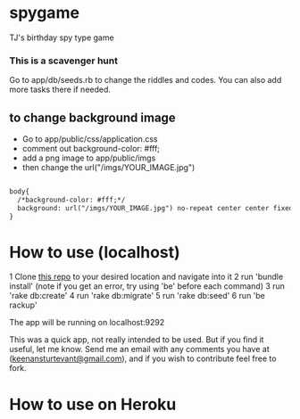 # spygame
TJ's birthday spy type game
### This is a scavenger hunt 
Go to app/db/seeds.rb to change the riddles and codes. You can also add more tasks there if needed.
## to change background image

* Go to app/public/css/application.css
* comment out background-color: #fff; 
* add a png image to app/public/imgs
* then change the url("/imgs/YOUR_IMAGE.jpg")

```html

body{
  /*background-color: #fff;*/
  background: url("/imgs/YOUR_IMAGE.jpg") no-repeat center center fixed;
}

```

# How to use (localhost)

1 Clone [this repo](https://github.com/Keenan144/spygame.git) to your desired location and navigate into it
2 run 'bundle install' (note if you get an error, try using 'be' before each command)
3 run 'rake db:create'
4 run 'rake db:migrate'
5 run 'rake db:seed'
6 run 'be rackup'

The app will be running on localhost:9292

This was a quick app, not really intended to be used. But if you find it useful, let me know. Send me an email with any comments you have at (keenansturtevant@gmail.com), and if you wish to contribute feel free to fork.


# How to use on Heroku